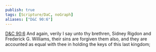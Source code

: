 ```yaml
---
publish: true
tags: [Scripture/DaC, noGraph]
aliases: ["D&C 90:6"]
---
```

[D&C 90:6](https://churchofjesuschrist.org/study/scriptures/dc-testament/dc/90?lang=eng&id=p6#p6) And again, verily I say unto thy brethren, Sidney Rigdon and Frederick G. Williams, their sins are forgiven them also, and they are accounted as equal with thee in holding the keys of this last kingdom;

